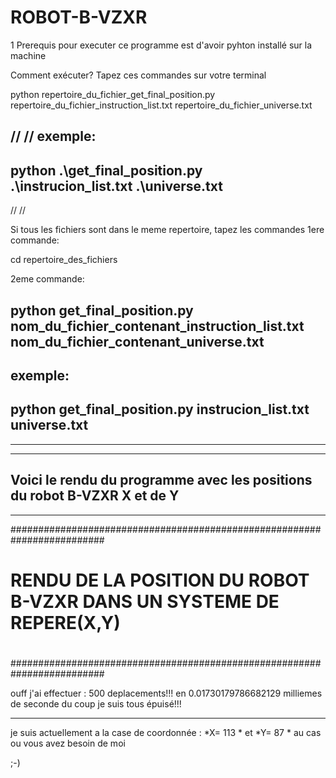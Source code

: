 # ROBOT-B-VZXR
1 Prerequis pour executer ce programme est d'avoir pyhton installé sur la machine

Comment exécuter?
Tapez ces commandes sur votre terminal

python repertoire_du_fichier_get_final_position.py repertoire_du_fichier_instruction_list.txt repertoire_du_fichier_universe.txt

//
//
exemple:
------------------------------------------------------------
 python .\get_final_position.py .\instrucion_list.txt .\universe.txt
------------------------------------------------------------
//
//

Si tous les fichiers sont dans le meme repertoire, tapez les commandes
 1ere commande:

cd repertoire_des_fichiers

 2eme commande:

python get_final_position.py nom_du_fichier_contenant_instruction_list.txt nom_du_fichier_contenant_universe.txt
------------------------------------------------------------
exemple:
------------------------------------------------------------
 python get_final_position.py instrucion_list.txt universe.txt
------------------------------------------------------------


------------------------------------------------------------------------
------------------------------------------------------------------------
Voici le rendu du programme avec les positions du robot B-VZXR X et de Y
------------------------------------------------------------------------
------------------------------------------------------------------------

#########################################################################
#                                                                      ##
# RENDU DE LA POSITION DU ROBOT B-VZXR DANS UN SYSTEME DE REPERE(X,Y)  ##
#                                                                      ##
#########################################################################

ouff j'ai effectuer : 500  deplacements!!! en  0.01730179786682129  milliemes de seconde du coup je suis tous épuisé!!!

-------------------------------------------------------------------------------------
je suis actuellement a la case de coordonnée :  *X= 113 * et *Y= 87 * au cas ou vous avez besoin de moi

;-)
